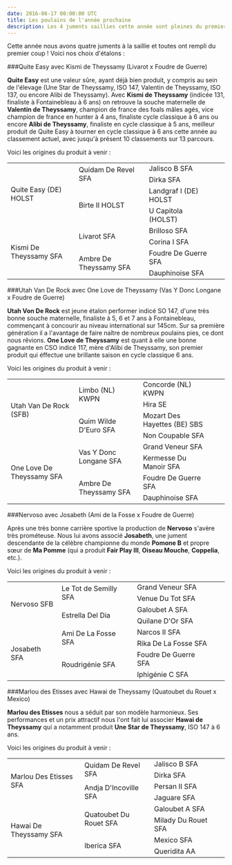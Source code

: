 ```yaml
---
date: 2016-06-17 00:00:00 UTC
title: Les poulains de l'année prochaine
description: Les 4 juments saillies cette année sont pleines du premier coup ! Découvrez nos choix d'étalons.
---
```


Cette année nous avons quatre juments à la saillie et toutes ont rempli du premier coup ! Voici nos choix d'étalons :

###Quite Easy avec Kismi de Theyssamy (Livarot x Foudre de Guerre)

**Quite Easy** est une valeur sûre, ayant déjà bien produit, y compris au sein de l'élevage (Une Star de Theyssamy, ISO 147, Valentin de Theyssamy, ISO 137, ou encore Alibi de Theyssamy). Avec **Kismi de Theyssamy** (indicée 131, finaliste à Fontainebleau à 6 ans) on retrouve la souche maternelle de **Valentin de Theyssamy**, champion de france des foals mâles agés, vice champion de france en hunter à 4 ans, finaliste cycle classique à 6 ans ou encore **Alibi de Theyssamy**, finaliste en cycle classique à 5 ans, meilleur produit de Quite Easy à tourner en cycle classique à 6 ans cette année au classement actuel, avec jusqu'à présent 10 classements sur 13 parcours.

Voici les origines du produit à venir :
<table class="genealogie">
	<tr>
		<td rowspan="4" class="c-cell">Quite Easy (DE) HOLST</td>
		<td rowspan="2" class="c-cell">Quidam De Revel SFA</td>
		<td class="c-cell">Jalisco B SFA</td>
	</tr>
	<tr>
		<td class="c-cell">Dirka SFA</td>
		<td></td>
		<td></td>
	</tr>
	<tr>
		<td rowspan="2" class="c-cell">Birte II HOLST</td>
		<td class="c-cell">Landgraf I (DE) HOLST</td>
		<td></td>
	</tr>
	<tr>
		<td class="c-cell">U Capitola (HOLST)</td>
		<td></td>
		<td></td>
	</tr>
	<tr>
		<td rowspan="4" class="c-cell">Kismi De Theyssamy SFA</td>
		<td rowspan="2" class="c-cell">Livarot SFA</td>
		<td class="c-cell">Brilloso SFA</td>
	</tr>
	<tr>
		<td class="c-cell">Corina I SFA</td>
		<td></td>
		<td></td>
	</tr>
	<tr>
		<td rowspan="2" class="c-cell">Ambre De Theyssamy SFA</td>
		<td class="c-cell">Foudre De Guerre SFA</td>
		<td></td>
	</tr>
	<tr>
		<td class="c-cell">Dauphinoise SFA</td>
		<td></td>
		<td></td>
	</tr>
</table>

###Utah Van De Rock avec One Love de Theyssamy (Vas Y Donc Longane x Foudre de Guerre)

**Utah Von De Rock** est jeune étalon performer indicé SO 147, d'une très bonne souche maternelle, finaliste à 5, 6 et 7 ans à Fontainebleau, commençant à concourir au niveau international sur 145cm. Sur sa première génération il a l'avantage de faire naître de nombreux poulains pies, ce dont nous rêvions. **One Love de Theyssamy** est quant à elle une bonne gagnante en CSO indicé 117, mère d'Alibi de Theyssamy, son premier produit qui éffectue une brillante saison en cycle classique 6 ans.

Voici les origines du produit à venir :
<table class="genealogie">
	<tr>
		<td rowspan="4" class="c-cell">Utah Van De Rock (SFB)</td>
		<td rowspan="2" class="c-cell">Limbo (NL) KWPN</td>
		<td class="c-cell">Concorde (NL) KWPN</td>
	</tr>
	<tr>
		<td class="c-cell">Hira SE</td>
		<td></td>
		<td></td>
	</tr>
	<tr>
		<td rowspan="2" class="c-cell">Quim Wilde D'Euro SFA</td>
		<td class="c-cell">Mozart Des Hayettes (BE) SBS</td>
		<td></td>
	</tr>
	<tr>
		<td class="c-cell">Non Coupable SFA</td>
		<td></td>
		<td></td>
	</tr>
	<tr>
		<td rowspan="4" class="c-cell">One Love De Theyssamy SFA</td>
		<td rowspan="2" class="c-cell">Vas Y Donc Longane SFA</td>
		<td class="c-cell">Grand Veneur SFA</td>
	</tr>
	<tr>
		<td class="c-cell">Kermesse Du Manoir SFA</td>
		<td></td>
		<td></td>
	</tr>
	<tr>
		<td rowspan="2" class="c-cell">Ambre De Theyssamy SFA</td>
		<td class="c-cell">Foudre De Guerre SFA</td>
		<td></td>
	</tr>
	<tr>
		<td class="c-cell">Dauphinoise SFA</td>
		<td></td>
		<td></td>
	</tr>
</table>

###Nervoso avec Josabeth (Ami de la Fosse x Foudre de Guerre)

Après une très bonne carrière sportive la production de **Nervoso** s'avère très prométeuse. Nous lui avons associé **Josabeth**, une jument descendante de la célèbre championne du monde **Pomone B** et propre sœur de **Ma Pomme** (qui a produit **Fair Play III**, **Oiseau Mouche**, **Coppelia**, etc.).

Voici les origines du produit à venir :
<table class="genealogie">
	<tr>
		<td rowspan="4" class="c-cell">Nervoso SFB</td>
		<td rowspan="2" class="c-cell">Le Tot de Semilly SFA</td>
		<td class="c-cell">Grand Veneur SFA</td>
	</tr>
	<tr>
		<td class="c-cell">Venue Du Tot SFA</td>
		<td></td>
		<td></td>
	</tr>
	<tr>
		<td rowspan="2" class="c-cell">Estrella Del Dia</td>
		<td class="c-cell">Galoubet A SFA</td>
		<td></td>
	</tr>
	<tr>
		<td class="c-cell">Quilane D'Or SFA</td>
		<td></td>
		<td></td>
	</tr>
	<tr>
		<td rowspan="4" class="c-cell">Josabeth SFA</td>
		<td rowspan="2" class="c-cell">Ami De La Fosse SFA</td>
		<td class="c-cell">Narcos II SFA</td>
	</tr>
	<tr>
		<td class="c-cell">Rika De La Fosse SFA</td>
		<td></td>
		<td></td>
	</tr>
	<tr>
		<td rowspan="2" class="c-cell">Roudrigénie SFA</td>
		<td class="c-cell">Foudre De Guerre SFA</td>
		<td></td>
	</tr>
	<tr>
		<td class="c-cell">Iphigénie C SFA</td>
		<td></td>
		<td></td>
	</tr>
</table>

###Marlou des Etisses avec Hawai de Theyssamy (Quatoubet du Rouet x Mexico)

**Marlou des Etisses** nous a séduit par son modèle harmonieux. Ses performances et un prix attractif nous l'ont fait lui associer **Hawai de Theyssamy** qui a notamment produit **Une Star de Theyssamy**, ISO 147 à 6 ans.

Voici les origines du produit à venir :
<table class="genealogie">
	<tr>
		<td rowspan="4" class="c-cell">Marlou Des Etisses SFA</td>
		<td rowspan="2" class="c-cell">Quidam De Revel SFA</td>
		<td class="c-cell">Jalisco B SFA</td>
	</tr>
	<tr>
		<td class="c-cell">Dirka SFA</td>
		<td></td>
		<td></td>
	</tr>
	<tr>
		<td rowspan="2" class="c-cell">Andja D'Incoville SFA</td>
		<td class="c-cell">Persan II SFA</td>
		<td></td>
	</tr>
	<tr>
		<td class="c-cell">Jaguare SFA</td>
		<td></td>
		<td></td>
	</tr>
	<tr>
		<td rowspan="4" class="c-cell">Hawai De Theyssamy SFA</td>
		<td rowspan="2" class="c-cell">Quatoubet Du Rouet SFA</td>
		<td class="c-cell">Galoubet A SFA</td>
	</tr>
	<tr>
		<td class="c-cell">Milady Du Rouet SFA</td>
		<td></td>
		<td></td>
	</tr>
	<tr>
		<td rowspan="2" class="c-cell">Iberica SFA</td>
		<td class="c-cell">Mexico SFA</td>
		<td></td>
	</tr>
	<tr>
		<td class="c-cell">Queridita AA</td>
		<td></td>
		<td></td>
	</tr>
</table>
